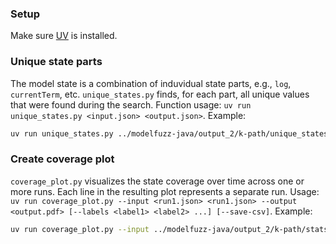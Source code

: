 ### Setup
Make sure [UV](https://docs.astral.sh/uv/getting-started/installation/) is installed.

### Unique state parts
The model state is a combination of induvidual state parts, e.g., `log`, `currentTerm`, etc. `unique_states.py` finds, for each part, all unique values that were found during the search. Function usage: `uv run unique_states.py <input.json> <output.json>`. Example:

```bash
uv run unique_states.py ../modelfuzz-java/output_2/k-path/unique_states.json ./results/k=1/unique_state_parts.json
```

### Create coverage plot
`coverage_plot.py` visualizes the state coverage over time across one or more runs. Each line in the resulting plot represents a separate run. Usage: `uv run coverage_plot.py --input <run1.json> <run1.json> --output <output.pdf> [--labels <label1> <label2> ...] [--save-csv]`. Example:

```bash
uv run coverage_plot.py --input ../modelfuzz-java/output_2/k-path/stats.json ../modelfuzz-java/output_3/k-path/stats.json ../modelfuzz-java/output_4/k-path/stats.json --output ./results/coverage/coverage.pdf --labels k=1 k=2 k=3 --save-csv
```